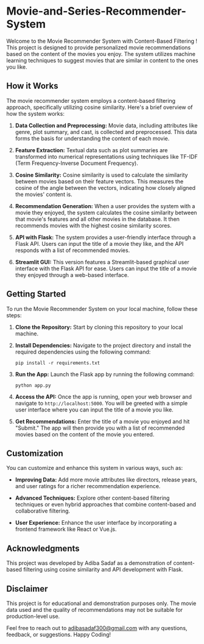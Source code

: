 # Movie-and-Series-Recommender-System

Welcome to the Movie Recommender System with Content-Based Filtering ! This project is designed to provide personalized movie recommendations based on the content of the movies you enjoy. The system utilizes machine learning techniques to suggest movies that are similar in content to the ones you like.

## How it Works

The movie recommender system employs a content-based filtering approach, specifically utilizing cosine similarity. Here's a brief overview of how the system works:

1. **Data Collection and Preprocessing:** Movie data, including attributes like genre, plot summary, and cast, is collected and preprocessed. This data forms the basis for understanding the content of each movie.

2. **Feature Extraction:** Textual data such as plot summaries are transformed into numerical representations using techniques like TF-IDF (Term Frequency-Inverse Document Frequency).

3. **Cosine Similarity:** Cosine similarity is used to calculate the similarity between movies based on their feature vectors. This measures the cosine of the angle between the vectors, indicating how closely aligned the movies' content is.

4. **Recommendation Generation:** When a user provides the system with a movie they enjoyed, the system calculates the cosine similarity between that movie's features and all other movies in the database. It then recommends movies with the highest cosine similarity scores.

5. **API with Flask:** The system provides a user-friendly interface through a Flask API. Users can input the title of a movie they like, and the API responds with a list of recommended movies.
  
6. **Streamlit GUI:** This version features a Streamlit-based graphical user interface with the Flask API for ease. Users can input the title of a movie they enjoyed through a web-based interface.

## Getting Started

To run the Movie Recommender System on your local machine, follow these steps:

1. **Clone the Repository:** Start by cloning this repository to your local machine.

2. **Install Dependencies:** Navigate to the project directory and install the required dependencies using the following command:
   
   ```
   pip install -r requirements.txt
   ```

3. **Run the App:** Launch the Flask app by running the following command:
   
   ```
   python app.py
   ```

4. **Access the API:** Once the app is running, open your web browser and navigate to `http://localhost:5000`. You will be greeted with a simple user interface where you can input the title of a movie you like.

5. **Get Recommendations:** Enter the title of a movie you enjoyed and hit "Submit." The app will then provide you with a list of recommended movies based on the content of the movie you entered.

## Customization

You can customize and enhance this system in various ways, such as:

- **Improving Data:** Add more movie attributes like directors, release years, and user ratings for a richer recommendation experience.

- **Advanced Techniques:** Explore other content-based filtering techniques or even hybrid approaches that combine content-based and collaborative filtering.

- **User Experience:** Enhance the user interface by incorporating a frontend framework like React or Vue.js.

## Acknowledgments

This project was developed by Adiba Sadaf as a demonstration of content-based filtering using cosine similarity and API development with Flask.

## Disclaimer

This project is for educational and demonstration purposes only. The movie data used and the quality of recommendations may not be suitable for production-level use.

Feel free to reach out to adibasadaf300@gmail.com with any questions, feedback, or suggestions. Happy Coding!
